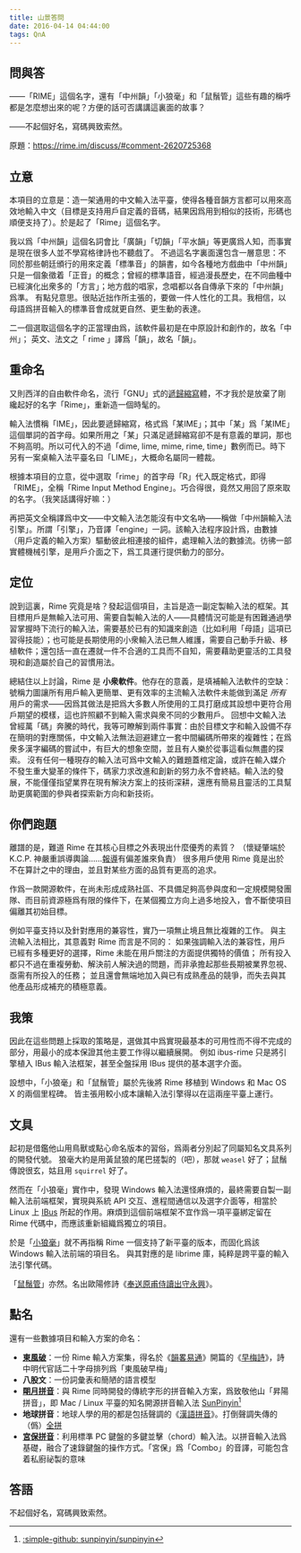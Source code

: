 ```yaml
---
title: 山景答問
date: 2016-04-14 04:44:00
tags: QnA
---
```


## 問與答

——「RIME」這個名字，還有「中州韻」「小狼毫」和「鼠鬚管」這些有趣的稱呼都是怎麼想出來的呢？方便的話可否講講這裏面的故事？

——不起個好名，寫碼興致索然。

<!-- more -->

原題：https://rime.im/discuss/#comment-2620725368

## 立意

本項目的立意是：造一架通用的中文輸入法平臺，使得各種音韻方言都可以用來高效地輸入中文（目標是支持用戶自定義的音碼，結果因爲用到相似的技術，形碼也順便支持了）。於是起了「Rime」這個名字。

我以爲「中州韻」這個名詞會比「廣韻」「切韻」「平水韻」等更廣爲人知，而事實是現在很多人並不學寫格律詩也不聽戲了。
不過這名字裏面還包含一層意思：不同於那些朝廷頒行的用來定義「標準音」的韻書，如今各種地方戲曲中「中州韻」只是一個象徵着「正音」的概念；曾經的標準語音，經過漫長歷史，在不同曲種中已經演化出衆多的「方言」；地方戲的唱家，念唱都以各自傳承下來的「中州韻」爲準。
有點兒意思。很貼近拙作所主張的，要做一件人性化的工具。我相信，以母語爲拼音輸入的標準音會成就更自然、更生動的表達。

二一個選取這個名字的正當理由爲，該軟件最初是在中原設計和創作的，故名「中州」；
英文、法文之「 rime 」譯爲「韻」，故名「韻」。

## 重命名

又則西洋的自由軟件命名，流行「GNU」式的[遞歸縮寫](https://zh.wikipedia.org/zh/递归缩写)體，不才我於是放棄了剛纔起好的名字「Rime」，重新造一個時髦的。

輸入法慣稱「IME」，因此要遞歸縮寫，格式爲「某IME」；其中「某」爲「某IME」這個單詞的首字母。如果所用之「某」只滿足遞歸縮寫卻不是有意義的單詞，那也不夠高明。所以可代入的不過「dime, lime, mime, rime, time」數例而已。時下另有一案桌輸入法平臺名曰「LIME」，大概命名屬同一體裁。

根據本項目的立意，從中選取「rime」的首字母「R」代入既定格式，即得「RIME」，全稱「Rime Input Method Engine」。巧合得很，竟然又用回了原來取的名字。（我笑話講得好嘛：）

再把英文全稱譯爲中文——中文輸入法怎能沒有中文名吶——稱做「中州韻輸入法引擎」。所謂「引擎」，乃音譯「engine」一詞。該輸入法程序設計爲，由數據（用戶定義的輸入方案）驅動彼此相連接的組件，處理輸入法的數據流。彷彿一部實體機械引擎，是用戶介面之下，爲工具運行提供動力的部分。

## 定位

說到這裏，Rime 究竟是啥？發起這個項目，主旨是造一副定製輸入法的框架。其目標用戶是無輸入法可用、需要自製輸入法的人——具體情況可能是有困難通過學習掌握時下流行的輸入法，需要基於已有的知識來創造（比如利用「母語」這項已習得技能）；也可能是長期使用的小衆輸入法已無人維護，需要自己動手升級、移植軟件；還包括一直在遷就一件不合適的工具而不自知，需要藉助更靈活的工具發現和創造屬於自己的習慣用法。

總結住以上討論，Rime 是 **小衆軟件**。他存在的意義，是填補輸入法軟件的空缺：號稱力圖讓所有用戶輸入更簡單、更有效率的主流輸入法軟件未能做到滿足 *所有* 用戶的需求——因爲其做法是把爲大多數人所使用的工具打磨成其設想中更符合用戶期望的模樣，這也許照顧不到輸入需求與衆不同的少數用戶。
回想中文輸入法曾經萬「碼」奔騰的時代，我等可瞭解到兩件事實：由於目標文字和輸入設備不存在簡明的對應關係，中文輸入法無法迴避建立一套中間編碼所帶來的複雜性；在爲衆多漢字編碼的嘗試中，有巨大的想象空間，並且有人樂於從事這看似無盡的探索。
沒有任何一種現存的輸入法可爲中文輸入的難題蓋棺定論，或許在輸入媒介不發生重大變革的條件下，碼家力求改進和創新的努力永不會終結。輸入法的發展，不能僅僅指望業界在現有解決方案上的技術深耕，還應有簡易且靈活的工具幫助更廣範圍的參與者探索新方向和新技術。

## 你們跑題

離譜的是，難道 Rime 在其核心目標之外表現出什麼優秀的素質？
（懷疑肇端於 K.C.P. 神嚴重誤導輿論……[報導](https://www.byvoid.com/blog/recommend-rime)有偏差誰來負責）
很多用戶使用 Rime 竟是出於不在算計之中的理由，並且對某些方面的品質有更高的追求。

作爲一款開源軟件，在尚未形成成熟社區、不具備足夠高參與度和一定規模開發團隊、而目前資源極爲有限的條件下，在某個獨立方向上過多地投入，會不斷使項目偏離其初始目標。

例如平臺支持以及針對應用的兼容性，實乃一項無止境且無比複雜的工作。
與主流輸入法相比，其意義對 Rime 而言是不同的：
如果強調輸入法的兼容性，用戶已經有多種更好的選擇，Rime 未能在用戶關注的方面提供獨特的價值；
所有投入都只不過在重複勞動、解決前人解決過的問題，而非承擔起那些長期被業界忽視、亟需有所投入的任務；
並且還會無端地加入與已有成熟產品的競爭，而失去與其他產品形成補充的積極意義。

## 我策

因此在這些問題上採取的策略是，選做其中爲實現最基本的可用性而不得不完成的部分，用最小的成本保證其他主要工作得以繼續展開。
例如 ibus-rime 只是將引擎植入 IBus 輸入法框架，甚至全盤採用 IBus 提供的基本選字介面。

設想中，「小狼毫」和「鼠鬚管」屬於先後將 Rime 移植到 Windows 和 Mac OS X 的兩個里程碑。
皆主張用較小成本讓輸入法引擎得以在這兩座平臺上運行。

## 文具

起初是借鑑他山用鳥獸或點心命名版本的習俗，爲兩者分別起了同屬知名文具系列的開發代號。
狼毫大約是用黃鼠狼的尾巴搓製的（吧），那就 `weasel` 好了；鼠鬚傳說很玄，姑且用 `squirrel` 好了。

然而在「小狼毫」實作中，發現 Windows 輸入法還怪麻煩的，最終需要自製一副輸入法前端框架，實現與系統 API 交互、進程間通信以及選字介面等，相當於 Linux 上 [IBus](https://github.com/ibus/ibus/wiki) 所起的作用。麻煩到這個前端框架不宜作爲一項平臺綁定留在 Rime 代碼中，而應該重新組織爲獨立的項目。

於是「[小狼毫](https://github.com/rime/weasel)」就不再指稱 Rime 一個支持了新平臺的版本，而固化爲該 Windows 輸入法前端的項目名。
與其對應的是 librime 庫，純粹是跨平臺的輸入法引擎代碼。

「[鼠鬚管](https://github.com/rime/squirrel)」亦然。名出歐陽修詩《[奉送原甫侍讀出守永興](./screencasts.md#rime-middle-chinese)》。

## 點名

還有一些數據項目和輸入方案的命名：

* [**東風破**](https://github.com/rime/plum)：一份 Rime 輸入方案集，得名於《[韻畧易通](https://zh.wikipedia.org/wiki/韻畧易通)》開篇的《[早梅詩](https://zh.wikipedia.org/wiki/早梅詩)》，詩中明代官話二十字母排列爲「東風破早梅」
* **八股文**：一份詞彙表和簡陋的語言模型
* [**朙月拼音**](./luna-pinyin.md)：與 Rime 同時開發的傳統字形的拼音輸入方案，爲致敬他山「昇陽拼音」，即 Mac / Linux 平臺的知名開源拼音輸入法 [SunPinyin](https://sunpinyin.org)[^1]
* **地球拼音**：地球人學的用的都是包括聲調的《[漢語拼音](https://www.zdic.net/appendix/f8.htm)》。打倒聲調失傳的（僞）[全拼](https://zh.wikipedia.org/wiki/全拼)
* [**宮保拼音**](../../wiki/ComboPinyin.md)：利用標準 PC 鍵盤的多鍵並擊（chord）輸入法。以拼音輸入法爲基礎，融合了速錄鍵盤的操作方式。「宮保」爲「Combo」的音譯，可能包含着私廚祕製的意味

[^1]: [:simple-github: sunpinyin/sunpinyin](https://github.com/sunpinyin/sunpinyin)

## 答語

不起個好名，寫碼興致索然。
